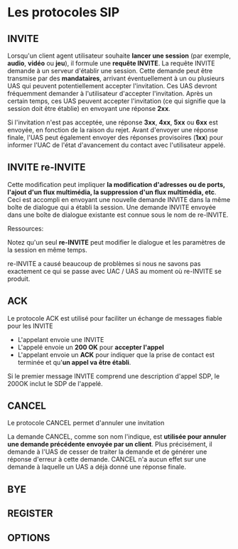 # Les protocoles SIP


## INVITE
   
   Lorsqu'un client agent utilisateur souhaite **lancer une session** (par exemple, **audio**, **vidéo** ou **jeu**), il formule une **requête INVITE**. 
   La requête INVITE demande à un    serveur d'établir une session. Cette demande peut être transmise par des **mandataires**, 
   arrivant éventuellement à un ou plusieurs UAS qui peuvent potentiellement accepter l'invitation. 
   Ces UAS devront fréquemment demander à l'utilisateur d'accepter l'invitation. Après un certain temps, ces UAS peuvent accepter l'invitation 
   (ce qui signifie   que la session doit être établie) en envoyant une réponse **2xx**.
   
   Si l'invitation n'est pas acceptée, une réponse **3xx**, **4xx**, **5xx** ou **6xx** est envoyée, en fonction de la raison du rejet. 
   Avant d'envoyer une réponse finale, l'UAS peut également envoyer des réponses provisoires (**1xx**) pour informer l'UAC de l'état d'avancement du contact 
   avec l'utilisateur appelé.


## INVITE re-INVITE

   
   Cette modification peut impliquer **la modification d'adresses ou de ports, l'ajout d'un flux multimédia, la suppression d'un flux multimédia, etc**.
   Ceci est accompli en envoyant une nouvelle demande INVITE dans la même boîte de dialogue qui a établi la session. 
   Une demande INVITE envoyée dans une boîte de dialogue existante est connue sous le nom de re-INVITE.

   Ressources:
   
   Notez qu'un seul **re-INVITE** peut modifier le dialogue et les paramètres de la session en même temps.

   re-INVITE a causé beaucoup de problèmes si nous ne savons pas exactement ce qui se passe avec UAC / UAS au moment où re-INVITE se produit.


## ACK

   
   Le protocole ACK est utilisé pour faciliter un échange de messages fiable pour les INVITE
   
   * L'appelant envoie une INVITE
   * L'appelé envoie un **200 OK** pour **accepter l'appel**
   * L'appelant envoie un **ACK** pour indiquer que la prise de contact est terminée et qu'**un appel va être établi**.
   
   Si le premier message INVITE comprend une description d'appel SDP, le 200OK inclut le SDP de l'appelé.


## CANCEL

   Le protocole CANCEL permet d'annuler une invitation
   
   La demande CANCEL, comme son nom l'indique, est **utilisée pour annuler une demande précédente envoyée par un client**. 
   Plus précisément, il demande à l'UAS de cesser de traiter la demande et de générer une réponse d'erreur à cette demande. 
   CANCEL n'a aucun effet sur une demande à laquelle un UAS a déjà donné une réponse finale.


## BYE
## REGISTER
## OPTIONS

























